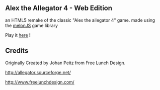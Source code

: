 Alex the Allegator 4 - Web Edition
-----------------------------------------------------------

an HTML5 remake of the classic "Alex the allegator 4" game.
made using the [melonJS](http://www.melonjs.org) game library

Play it [here](http://mixelstudio.github.io/Alex4-WE/) !
	
Credits 
----------------------------------------------------------
Originally Created by Johan Peitz from Free Lunch Design.

http://allegator.sourceforge.net/

http://www.freelunchdesign.com/
